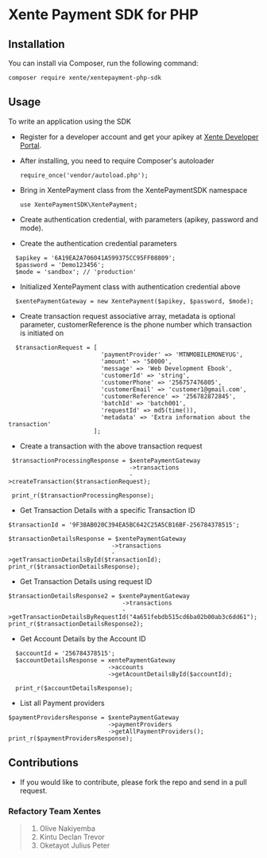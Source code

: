 # Xente Payment SDK for PHP

## Installation
You can install via Composer, run the following command:

```
composer require xente/xentepayment-php-sdk
```

## Usage

To write an application using the SDK

- Register for a developer account and get your apikey at [Xente Developer Portal](http://sandbox.developers.xente.co/).

- After installing, you need to require Composer's autoloader

  ```
  require_once('vendor/autoload.php');
  ```

- Bring in XentePayment class from the XentePaymentSDK namespace

  ```
  use XentePaymentSDK\XentePayment;
  ```

- Create authentication credential, with parameters (apikey, password and mode).

- Create the authentication credential parameters

```
  $apikey = '6A19EA2A706041A599375CC95FF08809';
  $password = 'Demo123456';
  $mode = 'sandbox'; // 'production' 
```

- Initialized XentePayment class with authentication credential above

```
  $xentePaymentGateway = new XentePayment($apikey, $password, $mode);
```

- Create transaction request associative array, metadata is optional parameter, customerReference is the phone number
which transaction is initiated on


```
  $transactionRequest = [
                          'paymentProvider' => 'MTNMOBILEMONEYUG',
                          'amount' => '50000',
                          'message' => 'Web Development Ebook',
                          'customerId' => 'string',
                          'customerPhone' => '256757476805',
                          'customerEmail' => 'customer1@gmail.com',
                          'customerReference' => '256782872845',
                          'batchId' => 'batch001',
                          'requestId' => md5(time()),
                          'metadata' => 'Extra information about the transaction'
                        ];
```

- Create a transaction with the above transaction request

```
 $transactionProcessingResponse = $xentePaymentGateway
                                  ->transactions
                                  ->createTransaction($transactionRequest);
 
 print_r($transactionProcessingResponse);

```

- Get Transaction Details with a specific Transaction ID

```
$transactionId = '9F38AB020C394EA5BC642C25A5CB16BF-256784378515';

$transactionDetailsResponse = $xentePaymentGateway
                             ->transactions
                             ->getTransactionDetailsById($transactionId);
print_r($transactionDetailsResponse);

```

- Get Transaction Details using request ID
```
$transactionDetailsResponse2 = $xentePaymentGateway
                                ->transactions
                                ->getTransactionDetailsByRequestId("4a651febdb515cd6ba02b00ab3c6dd61");
print_r($transactionDetailsResponse2);
```

- Get Account Details by the Account ID

```
  $accountId = '256784378515';
  $accountDetailsResponse = xentePaymentGateway
                            ->accounts
                            ->getAcountDetailsById($accountId);

  print_r($accountDetailsResponse);
```

- List all Payment providers

```
$paymentProvidersResponse = $xentePaymentGateway
                            ->paymentProviders
                            ->getAllPaymentProviders();
print_r($paymentProvidersResponse);

```

## Contributions

- If you would like to contribute, please fork the repo and send in a pull request.

### Refactory Team Xentes
> 1. Olive Nakiyemba
> 2. Kintu Declan Trevor
> 3. Oketayot Julius Peter
